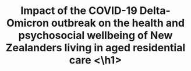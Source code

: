 <h1 align="center">
  Impact of the COVID-19 Delta-Omicron outbreak on the health and psychosocial wellbeing of New Zealanders living in aged residential care
  <\h1>
